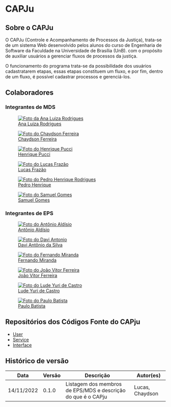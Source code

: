 # **CAPJu**

## Sobre o CAPJu

O CAPJu (Controle e Acompanhamento de Processos da Justiça), trata-se de um sistema Web desenvolvido pelos alunos do curso de Engenharia de Software da Faculdade na Universidade de Brasília (UnB). com o propósito de auxiliar usuários a gerenciar fluxos de processos da justiça.

O funcionamento do programa trata-se da possibilidade dos usuários cadastratarem etapas, essas etapas constituem um fluxo, e por fim, dentro de um fluxo, é possível cadastrar processos e gerenciá-los.

## Colaboradores

### Integrantes de MDS

<div  class="HomeProfiles">
  <a class="HomeMemberPhoto" href="https://github.com/analuizargds" target="_blank">
    <figure>
      <img  src="https://github.com/analuizargds.png" alt="Foto da Ana Luiza Rodrigues">
      <figcaption>Ana Luiza Rodrigues</figcaption>
    </figure>
  </a>

  <a class="HomeMemberPhoto" href="https://github.com/chaydson" target="_blank">
    <figure>
      <img  src="https://github.com/chaydson.png" alt="Foto do Chaydson Ferreira">
      <figcaption>Chaydson Ferreira</figcaption>
    </figure>
  </a>

  <a class="HomeMemberPhoto" href="https://github.com/HenriPucci" target="_blank">
    <figure>
      <img  src="https://github.com/HenriPucci.png" alt="Foto do Henrique Pucci">
      <figcaption>Henrique Pucci</figcaption>
    </figure>
  </a>

  <a class="HomeMemberPhoto" href="https://github.com/LucasLopesFrazao" target="_blank">
    <figure>
      <img  src="https://github.com/LucasLopesFrazao.png" alt="Foto do Lucas Frazão">
      <figcaption>Lucas Frazão</figcaption>
    </figure>
  </a>

  <a class="HomeMemberPhoto" href="https://github.com/PedroHenrique2077" target="_blank">
    <figure>
      <img  src="https://github.com/PedroHenrique2077.png" alt="Foto do Pedro Henrique Rodrigues">
      <figcaption>Pedro Henrique</figcaption>
    </figure>
  </a>

  <a class="HomeMemberPhoto" href="https://github.com/SamuelGSouza" target="_blank">
    <figure>
      <img  src="https://github.com/SamuelGSouza.png" alt="Foto do Samuel Gomes">
      <figcaption>Samuel Gomes</figcaption>
    </figure>
  </a>
</div>

### Integrantes de EPS

<div class="HomeProfiles" >
  <a class="HomeMemberPhoto" href="https://github.com/antonioaldisio" target="_blank">
    <figure>
      <img  src="https://github.com/antonioaldisio.png" alt="Foto do Antônio Aldísio">
      <figcaption>Antônio Aldísio</figcaption>
    </figure>
  </a>

  <a class="HomeMemberPhoto" href="https://github.com/DaviAntonio" target="_blank">
    <figure>
      <img  src="https://github.com/DaviAntonio.png" alt="Foto do Davi Antonio">
      <figcaption>Davi Antônio da Silva</figcaption>
    </figure>
  </a>

  <a class="HomeMemberPhoto" href="https://github.com/ilus1" target="_blank">
    <figure>
      <img  src="https://github.com/ilus1.png" alt="Foto do Fernando Miranda">
      <figcaption>Fernando Miranda</figcaption>
    </figure>
  </a>

  <a class="HomeMemberPhoto" href="https://github.com/vitorAlves7" target="_blank">
    <figure>
      <img  src="https://github.com/vitorAlves7.png" alt="Foto do João Vitor Ferreira">
      <figcaption>João Vitor Ferreira</figcaption>
    </figure>
  </a>

  <a class="HomeMemberPhoto" href="https://github.com/luderibeiro" target="_blank">
    <figure>
      <img  src="https://github.com/luderibeiro.png" alt="Foto do Lude Yuri de Castro">
      <figcaption>Lude Yuri de Castro</figcaption>
    </figure>
  </a>

  <a class="HomeMemberPhoto" href="https://github.com/higton" target="_blank">
    <figure>
      <img  src="https://github.com/higton.png" alt="Foto do Paulo Batista">
      <figcaption>Paulo Batista</figcaption>
    </figure>
  </a>
</div>

## Repositórios dos Códigos Fonte do CAPju

- [User](https://github.com/fga-eps-mds/2022-2-CAPJu-User)
- [Service](https://github.com/fga-eps-mds/2022-2-CAPJu-Service)
- [Interface](https://github.com/fga-eps-mds/2022-2-CAPJu-Interface)

## Histórico de versão

| Data       | Versão | Descrição                                                    | Autor(es)        |
| ---------- | ------ | ------------------------------------------------------------ | ---------        |
| 14/11/2022 | 0.1.0  | Listagem dos membros de EPS/MDS e descrição do que é o CAPju | Lucas, Chaydson  |
